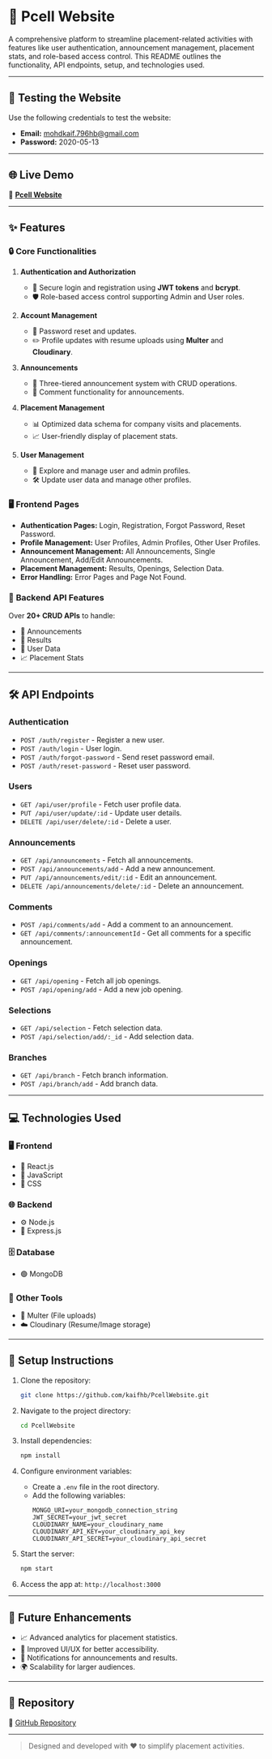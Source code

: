 
# 🌟 **Pcell Website**

A comprehensive platform to streamline placement-related activities with features like user authentication, announcement management, placement stats, and role-based access control. This README outlines the functionality, API endpoints, setup, and technologies used.

---

## 🧪 **Testing the Website**

Use the following credentials to test the website:

- **Email:** mohdkaif.796hb@gmail.com  
- **Password:** 2020-05-13  

---

## 🌐 **Live Demo**

🔗 **[Pcell Website](https://pcell-frontend-deploy-iok8.vercel.app/)**

---

## ✨ **Features**

### 🔒 **Core Functionalities**

1. **Authentication and Authorization**
   - 🔑 Secure login and registration using **JWT tokens** and **bcrypt**.
   - 🛡️ Role-based access control supporting Admin and User roles.

2. **Account Management**
   - 🔄 Password reset and updates.
   - ✏️ Profile updates with resume uploads using **Multer** and **Cloudinary**.

3. **Announcements**
   - 📢 Three-tiered announcement system with CRUD operations.
   - 💬 Comment functionality for announcements.

4. **Placement Management**
   - 📊 Optimized data schema for company visits and placements.
   - 📈 User-friendly display of placement stats.

5. **User Management**
   - 👥 Explore and manage user and admin profiles.
   - 🛠️ Update user data and manage other profiles.

### 🖥️ **Frontend Pages**

- **Authentication Pages:** Login, Registration, Forgot Password, Reset Password.
- **Profile Management:** User Profiles, Admin Profiles, Other User Profiles.
- **Announcement Management:** All Announcements, Single Announcement, Add/Edit Announcements.
- **Placement Management:** Results, Openings, Selection Data.
- **Error Handling:** Error Pages and Page Not Found.

### 📡 **Backend API Features**

Over **20+ CRUD APIs** to handle:

- 📢 Announcements
- 📜 Results
- 👥 User Data
- 📈 Placement Stats

---

## 🛠️ **API Endpoints**

### **Authentication**

- `POST /auth/register` - Register a new user.
- `POST /auth/login` - User login.
- `POST /auth/forgot-password` - Send reset password email.
- `POST /auth/reset-password` - Reset user password.

### **Users**

- `GET /api/user/profile` - Fetch user profile data.
- `PUT /api/user/update/:id` - Update user details.
- `DELETE /api/user/delete/:id` - Delete a user.

### **Announcements**

- `GET /api/announcements` - Fetch all announcements.
- `POST /api/announcements/add` - Add a new announcement.
- `PUT /api/announcements/edit/:id` - Edit an announcement.
- `DELETE /api/announcements/delete/:id` - Delete an announcement.

### **Comments**

- `POST /api/comments/add` - Add a comment to an announcement.
- `GET /api/comments/:announcementId` - Get all comments for a specific announcement.

### **Openings**

- `GET /api/opening` - Fetch all job openings.
- `POST /api/opening/add` - Add a new job opening.

### **Selections**

- `GET /api/selection` - Fetch selection data.
- `POST /api/selection/add/:_id` - Add selection data.

### **Branches**

- `GET /api/branch` - Fetch branch information.
- `POST /api/branch/add` - Add branch data.

---

## 💻 **Technologies Used**

### 🖥️ **Frontend**
- 🌟 React.js
- 🎨 JavaScript
- 💅 CSS

### 🌐 **Backend**
- ⚙️ Node.js
- 🧩 Express.js

### 🗄️ **Database**
- 🟢 MongoDB

### 🔧 **Other Tools**
- 📂 Multer (File uploads)
- ☁️ Cloudinary (Resume/Image storage)

---

## 🚀 **Setup Instructions**

1. Clone the repository:
   ```bash
   git clone https://github.com/kaifhb/PcellWebsite.git
   ```

2. Navigate to the project directory:
   ```bash
   cd PcellWebsite
   ```

3. Install dependencies:
   ```bash
   npm install
   ```

4. Configure environment variables:
   - Create a `.env` file in the root directory.
   - Add the following variables:
     ```env
     MONGO_URI=your_mongodb_connection_string
     JWT_SECRET=your_jwt_secret
     CLOUDINARY_NAME=your_cloudinary_name
     CLOUDINARY_API_KEY=your_cloudinary_api_key
     CLOUDINARY_API_SECRET=your_cloudinary_api_secret
     ```

5. Start the server:
   ```bash
   npm start
   ```

6. Access the app at: `http://localhost:3000`

---

## 🔮 **Future Enhancements**

- 📈 Advanced analytics for placement statistics.
- 🎨 Improved UI/UX for better accessibility.
- 🔔 Notifications for announcements and results.
- 🌍 Scalability for larger audiences.

---

## 📂 **Repository**

🔗 [GitHub Repository](https://github.com/kaifhb/PcellWebsite)

---

> Designed and developed with ❤️ to simplify placement activities.
